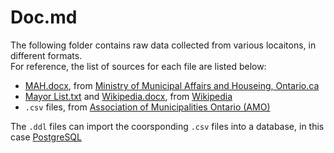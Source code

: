 # Doc.md

The following folder contains raw data collected from various locaitons, in different formats.  
For reference, the list of sources for each file are listed below:

- [MAH.docx](./Raw%20Data/MAH.docx), from [Ministry of Municipal Affairs and Houseing, Ontario.ca](https://www.ontario.ca/page/list-ontario-municipalities)
- [Mayor List.txt](./Raw%20Data/Mayor_List.txt) and [Wikipedia.docx](./Raw%20Data/Wikipedia.docx), from [Wikipedia](https://en.wikipedia.org/wiki/List_of_mayors_in_Ontario)
- `.csv` files, from [Association of Municipalities Ontario (AMO)](https://elections.amo.on.ca/web/en/home)


The `.ddl` files can import the coorsponding `.csv` files into a database, in this case [PostgreSQL](https://www.postgresql.org/download/)
